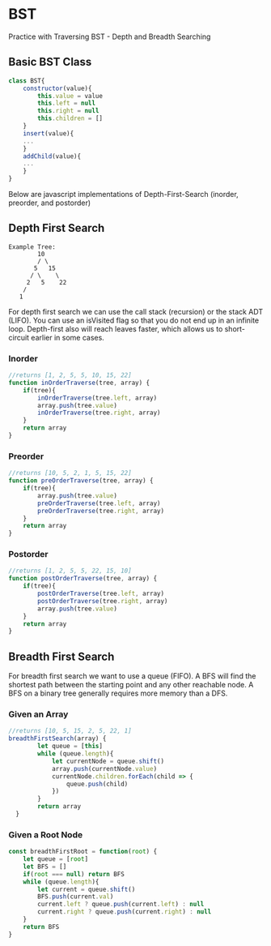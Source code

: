 # BST
Practice with Traversing BST - Depth and Breadth Searching

## Basic BST Class

```javascript
class BST{
	constructor(value){
		this.value = value
		this.left = null
		this.right = null
		this.children = []
	}
	insert(value){
	...
	}
	addChild(value){
	...
	}
}

```

Below are javascript implementations of Depth-First-Search (inorder, preorder, and postorder)

## Depth First Search

```
Example Tree:
        10
        / \
       5   15
      / \    \
     2   5    22
    /
   1
```

For depth first search we can use the call stack (recursion) or the stack ADT (LIFO). You can use an isVisited flag so that you do not end up in an infinite loop. Depth-first also will reach leaves faster, which allows us to short-circuit earlier in some cases.

### Inorder
```javascript
//returns [1, 2, 5, 5, 10, 15, 22]
function inOrderTraverse(tree, array) {
	if(tree){
		inOrderTraverse(tree.left, array)
		array.push(tree.value)
		inOrderTraverse(tree.right, array)
	}
	return array
}
```

### Preorder
```javascript
//returns [10, 5, 2, 1, 5, 15, 22]
function preOrderTraverse(tree, array) {
	if(tree){
		array.push(tree.value)
		preOrderTraverse(tree.left, array)
		preOrderTraverse(tree.right, array)
	}
	return array
}
```

### Postorder
```javascript
//returns [1, 2, 5, 5, 22, 15, 10]
function postOrderTraverse(tree, array) {
	if(tree){
		postOrderTraverse(tree.left, array)
		postOrderTraverse(tree.right, array)
		array.push(tree.value)
	}
	return array
}
```

## Breadth First Search

For breadth first search we want to use a queue (FIFO). A BFS will find the shortest path between the starting point and any other reachable node. A BFS on a binary tree generally requires more memory than a DFS.

### Given an Array
```javascript
//returns [10, 5, 15, 2, 5, 22, 1]
breadthFirstSearch(array) {
		let queue = [this]
		while (queue.length){
			let currentNode = queue.shift()
			array.push(currentNode.value)
			currentNode.children.forEach(child => {
				queue.push(child)
			})
		}
		return array
  }
```

### Given a Root Node
```javascript
const breadthFirstRoot = function(root) {
    let queue = [root]
    let BFS = []
    if(root === null) return BFS
    while (queue.length){
        let current = queue.shift()
        BFS.push(current.val)
        current.left ? queue.push(current.left) : null
        current.right ? queue.push(current.right) : null
    }
    return BFS
}
```

